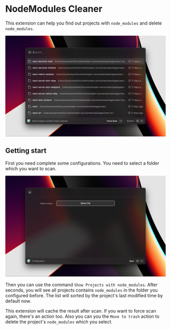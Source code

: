 # NodeModules Cleaner

This extension can help you find out projects with `node_modules` and delete `node_modules`.

![](./metadata/demo_capture.png)

## Getting start

First you need complete some configurations. You need to select a folder which you want to scan.

![](./metadata/configuration_capture.png)

Then you can use the command `Show Projects with node_modules`. After seconds, you will see all projects contains `node_modules` in the folder you configured before. The list will sorted by the project's last modified time by default now.

This extension will cache the result after scan. If you want to force scan again, there's an action too. Also you can you the `Move to trash` action to delete the project's `node_modules` which you select.
